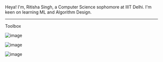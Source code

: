 Heya!
I'm, Ritisha Singh, a Computer Science sophomore at IIIT Delhi.
I'm keen on learning ML and Algorithm Design. 

---
Toolbox

![image](https://user-images.githubusercontent.com/108832335/224941622-23426b5e-fa9c-4a40-af97-cfd272bae5b5.png)

![image](https://user-images.githubusercontent.com/108832335/224942184-82500908-1741-4f67-a45f-a04fe169ae7f.png)

![image](https://user-images.githubusercontent.com/108832335/224941775-44a071a3-246d-448c-a779-dca219ec1675.png)




